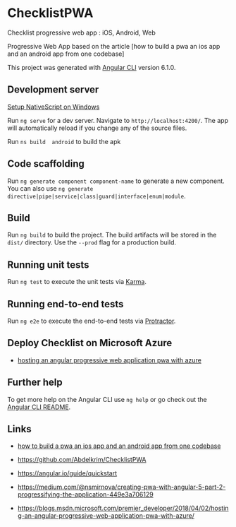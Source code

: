 # ChecklistPWA

Checklist progressive web app : iOS, Android, Web

Progressive Web App based on the article [how to build a pwa an ios app and an android app from one codebase]

This project was generated with [Angular CLI](https://github.com/angular/angular-cli) version 6.1.0.

## Development server

[Setup NativeScript on Windows](https://docs.nativescript.org/start/ns-setup-win)

Run `ng serve` for a dev server. Navigate to `http://localhost:4200/`. The app will automatically reload if you change any of the source files.

Run `ns build  android` to build the apk

## Code scaffolding

Run `ng generate component component-name` to generate a new component. You can also use `ng generate directive|pipe|service|class|guard|interface|enum|module`.

## Build

Run `ng build` to build the project. The build artifacts will be stored in the `dist/` directory. Use the `--prod` flag for a production build.

## Running unit tests

Run `ng test` to execute the unit tests via [Karma](https://karma-runner.github.io).

## Running end-to-end tests

Run `ng e2e` to execute the end-to-end tests via [Protractor](http://www.protractortest.org/).

## Deploy Checklist on Microsoft Azure

* [hosting an angular progressive web application pwa with azure](https://blogs.msdn.microsoft.com/wael-kdouh/2018/03/08/hosting-an-angular-progressive-web-application-pwa-with-azure)

## Further help

To get more help on the Angular CLI use `ng help` or go check out the [Angular CLI README](https://github.com/angular/angular-cli/blob/master/README.md).

## Links

* [how to build a pwa an ios app and an android app from one codebase](https://www.nativescript.org/blog/how-to-build-a-pwa-an-ios-app-and-an-android-app-from-one-codebase)

* <https://github.com/Abdelkrim/ChecklistPWA>
* <https://angular.io/guide/quickstart>
* <https://medium.com/@nsmirnova/creating-pwa-with-angular-5-part-2-progressifying-the-application-449e3a706129>
* <https://blogs.msdn.microsoft.com/premier_developer/2018/04/02/hosting-an-angular-progressive-web-application-pwa-with-azure/>